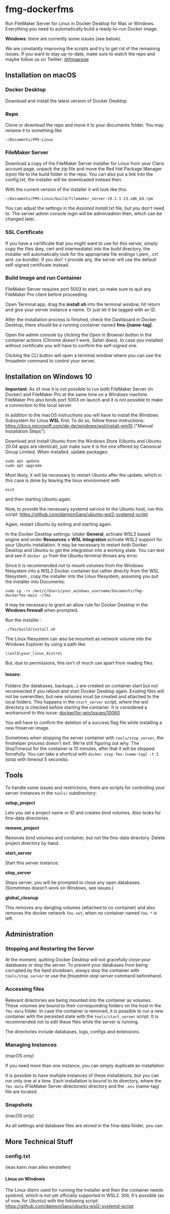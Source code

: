 # fmg-dockerfms
Run FileMaker Server for Linux in Docker Desktop for Mac or Windows. Everything you need to automatically build a ready-to-run Docker image.

**Windows**: there are currently some issues (see below). 

We are constantly improving the scripts and try to get rid of the remaining issues. If you want to stay up-to-date, make sure to watch the repo and maybe follow us on Twitter: [@fmgarage](https://twitter.com/fmgarage)




## Installation on macOS



### Docker Desktop

Download and install the latest version of Docker Desktop.



### Repo

Clone or download the repo and move it to your documents folder. You may rename it to something like

```shell
~/Documents/FMS-Linux
```



### FileMaker Server

Download a copy of the FileMaker Server installer for Linux from your Claris account page, unpack the zip file and move the Red Hat Package Manager (rpm) file to the build folder in the repo. You can also put a  link into the config.txt, the installer will be downloaded instead then. 

With the current version of the installer it will look like this:

```shell
~/Documents/FMS-Linux/build/filemaker_server-19.2.1-23.x86_64.rpm
```

You can adjust the settings in the *Assisted Install.txt* file, but you don't need to. The server admin console login will be admin/admin then, which can be changed later.



### SSL Certificate

If you have a certificate that you might want to use for this server, simply copy the files (key, cert and intermediate) into the *build* directory, the installer will automatically look for the appropriate file endings (.pem, .crt and .ca-bundle). If you don' t provide any, the server will use the default self-signed certificate instead. 



### Build Image and run Container

FileMaker Server requires port 5003 to start, so make sure to quit any FileMaker Pro client before proceeding.

Open Terminal.app, drag the **install.sh** into the terminal window, hit return and give your server instance a name. Or just let it be tagged with an ID.

After the installation process is finished, check the Dashboard in Docker Desktop, there should be a running container named **fms-[name-tag]**.

Open the admin console by clicking the *Open in Browser* button in the container actions (Chrome doesn't work, Safari does). In case you installed without certificate you will have to confirm the self-signed one.

Clicking the CLI button will open a terminal window where you can use the fmsadmin command to control your server.



## Installation on Windows 10

**Important**: As of now it is not possible to run both FileMaker Server (in Docker) and FileMaker Pro at the same time on a Windows machine. FileMaker Pro also binds port 5003 on launch and it is not possible to make a connection to the local server. 

In addition to the macOS instructions you will have to install the Windows Subsystem for Linux **WSL** first. To do so, follow these instructions: https://docs.microsoft.com/de-de/windows/wsl/install-win10 ("Manual Installation Steps").

Download and install Ubuntu from the Windows Store (Ubuntu and Ubuntu 20.04 apps are identical), just make sure it is the one offered by Canonical Group Limited.
When installed, update packages:
```shell
sudo apt update
sudo apt upgrade
```

Most likely, it will be necessary to restart Ubuntu after the update, which in this case is done by leaving the linux environment with
```shell
exit
```
and then starting Ubuntu again.

Now, to provide the necessary systemd service to the Ubuntu host, run this script:
https://github.com/damionGans/ubuntu-wsl2-systemd-script

Again, restart Ubuntu by exiting and starting again.


In the Docker Desktop settings: Under **General**, activate WSL2 based engine and under **Resources > WSL Integration** activate WSL2 support for your Ubuntu installation.
It may be necessary to restart both Docker Desktop and Ubuntu to get the integration into a working state. You can test and see if `docker ps` from the Ubuntu terminal throws any error.

Since it is recommended not to mount volumes from the Windows filesystem into a WSL2 Docker container but rather directly from the WSL filesystem , copy the installer into the Linux filesystem, assuming you put the installer into Documents:

```
sudo cp -rv /mnt/c/Users/your_windows_username/Documents/fmg-dockerfms-main ~/fms
```

It may be necessary to grant an allow rule for Docker Desktop in the **Windows firewall** when prompted. 

Run the installer :
```
./fms/build/install.sh
```

[comment]: <> (ggf. erneut installieren bei Fehler)

[comment]: <> (- fmsadmin permissions)
[comment]: <> (- Docker Dashboard open in browser kein https)


The Linux filesystem can also be mounted as network volume into the Windows Explorer by using a path like:
```
\\wsl$\your_linux_distro\
```
But, due to permissions, this isn't of much use apart from reading files.



#### Issues: 

Folders (for databases, backups…) are created on container start but not reconnected if you reboot and start Docker Desktop again. Existing files will not be overwritten, but new volumes must be created and attached to the local folders.
This happens in the `start_server` script, where the wsl directory is checked before starting the container. It is considered a workaround to this issue: [docker/for-win/issues/10060](https://github.com/docker/for-win/issues/10060)

You will have to confirm the deletion of a success flag file while installing a new fmserver image.

Sometimes when stopping the server container with `tools/stop_server`, the fmshelper process doesn't exit. We're still figuring out why.
The StopTimeout for the container is 10 minutes, after that it will be stopped forcefully. You can take a shortcut with `docker stop fms-[name-tag] -t 5` (stop with timeout 5 seconds).





## Tools

To handle some issues and restrictions, there are scripts for controlling your server instances in the `tools/` subdirectory:



**setup_project**

Lets you set a project name or ID and creates bind volumes. Also looks for fms-data directories.

**remove_project**

Removes bind volumes and container, but not the fms-data directory. Delete project directory by hand.

**start_server**

Start this server instance.

**stop_server**

Stops server, you will be prompted to close any open databases.
(Sometimes doesn't work on Windows, see issues.)

**global_cleanup**

This removes any dangling volumes (attached to no container) and also removes the docker network `fms-net`, when no container named `fms-*` is left.

### 


## Administration


### Stopping and Restarting the Server

At the moment, quitting Docker Desktop will not gracefully close your databases or stop the server. To prevent your databases from being corrupted by the hard shutdown, always stop the container with `tools/stop_server` or use the *fmsadmin stop server* command beforehand.



### Accessing files

Relevant directories are being mounted into the container as volumes. These volumes are bound to their corresponding folders on the host in the `fms-data` folder. In case the container is removed, it is possible to run a new container with the persisted state with the `tools/start_server` script. It is recommended not to edit these files while the server is running.

The directories include databases, logs, configs and extensions.



### Managing Instances 

(macOS only) 

If you need more than one instance, you can simply duplicate an installation

It is possible to have multiple instances of these installations, but you can run only one at a time. Each installation is bound to its directory, where the `fms-data` (FileMaker Server directories) directory and the `.env` (name-tag) file are located. 



### Snapshots

(macOS only)

As all settings and database files are stored in the fma-data folder, you can



## More Technical Stuff



### config.txt

(was kann man alles einstellen)



#### Linux on Windows

The Linux distro used for running the installer and then the container needs systemd, which is not yet officially supported in WSL2. Still, it's possible  (as of now, for Ubuntu) with the following script:
https://github.com/damionGans/ubuntu-wsl2-systemd-script